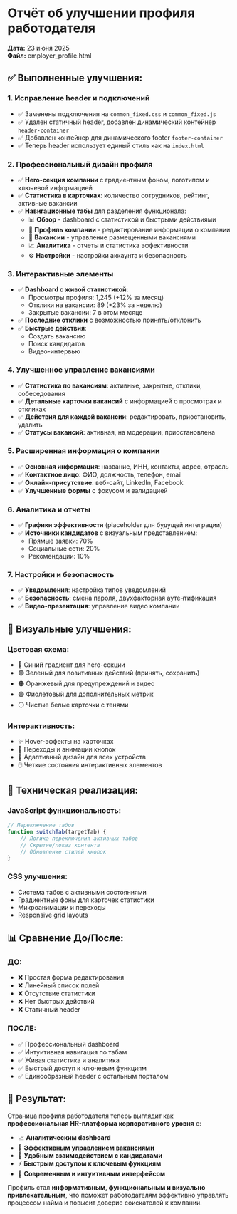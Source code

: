 # Отчёт об улучшении профиля работодателя
**Дата:** 23 июня 2025  
**Файл:** employer_profile.html

## ✅ Выполненные улучшения:

### 1. **Исправление header и подключений**
- ✅ Заменены подключения на `common_fixed.css` и `common_fixed.js`
- ✅ Удален статичный header, добавлен динамический контейнер `header-container`
- ✅ Добавлен контейнер для динамического footer `footer-container`
- ✅ Теперь header использует единый стиль как на `index.html`

### 2. **Профессиональный дизайн профиля**
- ✅ **Hero-секция компании** с градиентным фоном, логотипом и ключевой информацией
- ✅ **Статистика в карточках**: количество сотрудников, рейтинг, активные вакансии
- ✅ **Навигационные табы** для разделения функционала:
  - 📊 **Обзор** - dashboard с статистикой и быстрыми действиями
  - 🏢 **Профиль компании** - редактирование информации о компании
  - 💼 **Вакансии** - управление размещенными вакансиями
  - 📈 **Аналитика** - отчеты и статистика эффективности
  - ⚙️ **Настройки** - настройки аккаунта и безопасность

### 3. **Интерактивные элементы**
- ✅ **Dashboard с живой статистикой**:
  - Просмотры профиля: 1,245 (+12% за месяц)
  - Отклики на вакансии: 89 (+23% за неделю)
  - Закрытые вакансии: 7 в этом месяце
- ✅ **Последние отклики** с возможностью принять/отклонить
- ✅ **Быстрые действия**:
  - Создать вакансию
  - Поиск кандидатов  
  - Видео-интервью

### 4. **Улучшенное управление вакансиями**
- ✅ **Статистика по вакансиям**: активные, закрытые, отклики, собеседования
- ✅ **Детальные карточки вакансий** с информацией о просмотрах и откликах
- ✅ **Действия для каждой вакансии**: редактировать, приостановить, удалить
- ✅ **Статусы вакансий**: активная, на модерации, приостановлена

### 5. **Расширенная информация о компании**
- ✅ **Основная информация**: название, ИНН, контакты, адрес, отрасль
- ✅ **Контактное лицо**: ФИО, должность, телефон, email
- ✅ **Онлайн-присутствие**: веб-сайт, LinkedIn, Facebook
- ✅ **Улучшенные формы** с фокусом и валидацией

### 6. **Аналитика и отчеты**
- ✅ **Графики эффективности** (placeholder для будущей интеграции)
- ✅ **Источники кандидатов** с визуальным представлением:
  - Прямые заявки: 70%
  - Социальные сети: 20%
  - Рекомендации: 10%

### 7. **Настройки и безопасность**
- ✅ **Уведомления**: настройка типов уведомлений
- ✅ **Безопасность**: смена пароля, двухфакторная аутентификация
- ✅ **Видео-презентация**: управление видео компании

## 🎨 Визуальные улучшения:

### **Цветовая схема:**
- 🔵 Синий градиент для hero-секции
- 🟢 Зеленый для позитивных действий (принять, сохранить)
- 🟠 Оранжевый для предупреждений и видео
- 🟣 Фиолетовый для дополнительных метрик
- ⚪ Чистые белые карточки с тенями

### **Интерактивность:**
- ✨ Hover-эффекты на карточках
- 🎯 Переходы и анимации кнопок
- 📱 Адаптивный дизайн для всех устройств
- 🖱️ Четкие состояния интерактивных элементов

## 🔧 Техническая реализация:

### **JavaScript функциональность:**
```javascript
// Переключение табов
function switchTab(targetTab) {
    // Логика переключения активных табов
    // Скрытие/показ контента
    // Обновление стилей кнопок
}
```

### **CSS улучшения:**
- Система табов с активными состояниями
- Градиентные фоны для карточек статистики
- Микроанимации и переходы
- Responsive grid layouts

## 📊 Сравнение До/После:

### **ДО:**
- ❌ Простая форма редактирования
- ❌ Линейный список полей
- ❌ Отсутствие статистики
- ❌ Нет быстрых действий
- ❌ Статичный header

### **ПОСЛЕ:**
- ✅ Профессиональный dashboard
- ✅ Интуитивная навигация по табам
- ✅ Живая статистика и аналитика
- ✅ Быстрый доступ к ключевым функциям
- ✅ Единообразный header с остальным порталом

## 🎯 Результат:

Страница профиля работодателя теперь выглядит как **профессиональная HR-платформа корпоративного уровня** с:
- 📈 **Аналитическим dashboard**
- 💼 **Эффективным управлением вакансиями**
- 👥 **Удобным взаимодействием с кандидатами**
- ⚡ **Быстрым доступом к ключевым функциям**
- 🎨 **Современным и интуитивным интерфейсом**

Профиль стал **информативным, функциональным и визуально привлекательным**, что поможет работодателям эффективно управлять процессом найма и повысит доверие соискателей к компании.
